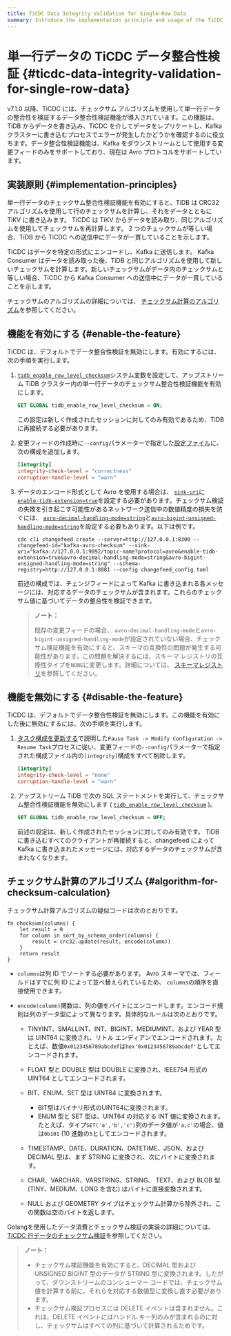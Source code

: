 ```yaml
---
title: TiCDC Data Integrity Validation for Single-Row Data
summary: Introduce the implementation principle and usage of the TiCDC data integrity validation feature.
---
```


# 単一行データの TiCDC データ整合性検証 {#ticdc-data-integrity-validation-for-single-row-data}

v7.1.0 以降、TiCDC には、チェックサム アルゴリズムを使用して単一行データの整合性を検証するデータ整合性検証機能が導入されています。この機能は、TiDB からデータを書き込み、TiCDC を介してデータをレプリケートし、Kafka クラスターに書き込むプロセスでエラーが発生したかどうかを確認するのに役立ちます。データ整合性検証機能は、Kafka をダウンストリームとして使用する変更フィードのみをサポートしており、現在は Avro プロトコルをサポートしています。

## 実装原則 {#implementation-principles}

単一行データのチェックサム整合性検証機能を有効にすると、TiDB は CRC32 アルゴリズムを使用して行のチェックサムを計算し、それをデータとともに TiKV に書き込みます。 TiCDC は TiKV からデータを読み取り、同じアルゴリズムを使用してチェックサムを再計算します。 2 つのチェックサムが等しい場合、TiDB から TiCDC への送信中にデータが一貫していることを示します。

TiCDC はデータを特定の形式にエンコードし、Kafka に送信します。 Kafka Consumer はデータを読み取った後、TiDB と同じアルゴリズムを使用して新しいチェックサムを計算します。新しいチェックサムがデータ内のチェックサムと等しい場合、TiCDC から Kafka Consumer への送信中にデータが一貫していることを示します。

チェックサムのアルゴリズムの詳細については、 [チェックサム計算のアルゴリズム](#algorithm-for-checksum-calculation)を参照してください。

## 機能を有効にする {#enable-the-feature}

TiCDC は、デフォルトでデータ整合性検証を無効にします。有効にするには、次の手順を実行します。

1.  [`tidb_enable_row_level_checksum`](/system-variables.md#tidb_enable_row_level_checksum-new-in-v710)システム変数を設定して、アップストリーム TiDB クラスター内の単一行データのチェックサム整合性検証機能を有効にします。

    ```sql
    SET GLOBAL tidb_enable_row_level_checksum = ON;
    ```

    この設定は新しく作成されたセッションに対してのみ有効であるため、TiDB に再接続する必要があります。

2.  変更フィードの作成時に`--config`パラメーターで指定した[設定ファイル](/ticdc/ticdc-changefeed-config.md#changefeed-configuration-parameters)に、次の構成を追加します。

    ```toml
    [integrity]
    integrity-check-level = "correctness"
    corruption-handle-level = "warn"
    ```

3.  データのエンコード形式として Avro を使用する場合は、 [`sink-uri`](/ticdc/ticdc-sink-to-kafka.md#configure-sink-uri-for-kafka)に[`enable-tidb-extension=true`](/ticdc/ticdc-sink-to-kafka.md#configure-sink-uri-for-kafka)を設定する必要があります。チェックサム検証の失敗を引き起こす可能性があるネットワーク送信中の数値精度の損失を防ぐには、 [`avro-decimal-handling-mode=string`](/ticdc/ticdc-sink-to-kafka.md#configure-sink-uri-for-kafka)と[`avro-bigint-unsigned-handling-mode=string`](/ticdc/ticdc-sink-to-kafka.md#configure-sink-uri-for-kafka)を設定する必要もあります。以下は例です。

    ```shell
    cdc cli changefeed create --server=http://127.0.0.1:8300 --changefeed-id="kafka-avro-checksum" --sink-uri="kafka://127.0.0.1:9092/topic-name?protocol=avro&enable-tidb-extension=true&avro-decimal-handling-mode=string&avro-bigint-unsigned-handling-mode=string" --schema-registry=http://127.0.0.1:8081 --config changefeed_config.toml
    ```

    前述の構成では、チェンジフィードによって Kafka に書き込まれる各メッセージには、対応するデータのチェックサムが含まれます。これらのチェックサム値に基づいてデータの整合性を検証できます。

    > **ノート：**
    >
    > 既存の変更フィードの場合、 `avro-decimal-handling-mode`と`avro-bigint-unsigned-handling-mode`が設定されていない場合、チェックサム検証機能を有効にすると、スキーマの互換性の問題が発生する可能性があります。この問題を解決するには、スキーマ レジストリの互換性タイプを`NONE`に変更します。詳細については、 [スキーマレジストリ](https://docs.confluent.io/platform/current/schema-registry/fundamentals/avro.html#no-compatibility-checking)を参照してください。

## 機能を無効にする {#disable-the-feature}

TiCDC は、デフォルトでデータ整合性検証を無効にします。この機能を有効にした後に無効にするには、次の手順を実行します。

1.  [タスク構成を更新する](/ticdc/ticdc-manage-changefeed.md#update-task-configuration)で説明した`Pause Task -> Modify Configuration -> Resume Task`プロセスに従い、変更フィードの`--config`パラメーターで指定された構成ファイル内の`[integrity]`構成をすべて削除します。

    ```toml
    [integrity]
    integrity-check-level = "none"
    corruption-handle-level = "warn"
    ```

2.  アップストリーム TiDB で次の SQL ステートメントを実行して、チェックサム整合性検証機能を無効にします ( [`tidb_enable_row_level_checksum`](/system-variables.md#tidb_enable_row_level_checksum-new-in-v710) )。

    ```sql
    SET GLOBAL tidb_enable_row_level_checksum = OFF;
    ```

    前述の設定は、新しく作成されたセッションに対してのみ有効です。 TiDB に書き込むすべてのクライアントが再接続すると、changefeed によって Kafka に書き込まれたメッセージには、対応するデータのチェックサムが含まれなくなります。

## チェックサム計算のアルゴリズム {#algorithm-for-checksum-calculation}

チェックサム計算アルゴリズムの疑似コードは次のとおりです。

```
fn checksum(columns) {
    let result = 0
    for column in sort_by_schema_order(columns) {
        result = crc32.update(result, encode(column))
    }
    return result
}
```

-   `columns`は列 ID でソートする必要があります。 Avro スキーマでは、フィールドはすでに列 ID によって並べ替えられているため、 `columns`の順序を直接使用できます。

-   `encode(column)`関数は、列の値をバイトにエンコードします。エンコード規則は列のデータ型によって異なります。具体的なルールは次のとおりです。

    -   TINYINT、SMALLINT、INT、BIGINT、MEDIUMINT、および YEAR 型は UINT64 に変換され、リトル エンディアンでエンコードされます。たとえば、数値`0x0123456789abcdef`は`hex'0x0123456789abcdef'`としてエンコードされます。

    -   FLOAT 型と DOUBLE 型は DOUBLE に変換され、IEEE754 形式の UINT64 としてエンコードされます。

    -   BIT、ENUM、SET 型は UINT64 に変換されます。

        -   BIT型はバイナリ形式のUINT64に変換されます。
        -   ENUM 型と SET 型は、UINT64 の対応する INT 値に変換されます。たとえば、タイプ`SET('a','b','c')`列のデータ値が`'a,c'`の場合、値は`0b101` (10 進数の`5`としてエンコードされます。

    -   TIMESTAMP、DATE、DURATION、DATETIME、JSON、および DECIMAL 型は、まず STRING に変換され、次にバイトに変換されます。

    -   CHAR、VARCHAR、VARSTRING、STRING、 TEXT、および BLOB 型 (TINY、MEDIUM、LONG を含む) はバイトに直接変換されます。

    -   NULL および GEOMETRY タイプはチェックサム計算から除外され、この関数は空のバイトを返します。

Golangを使用したデータ消費とチェックサム検証の実装の詳細については、 [TiCDC 行データのチェックサム検証](/ticdc/ticdc-avro-checksum-verification.md)を参照してください。

> **ノート：**
>
> -   チェックサム検証機能を有効にすると、DECIMAL 型および UNSIGNED BIGINT 型のデータが STRING 型に変換されます。したがって、ダウンストリームのコンシューマー コードでは、チェックサム値を計算する前に、それらを対応する数値型に変換し直す必要があります。
> -   チェックサム検証プロセスには DELETE イベントは含まれません。これは、DELETE イベントにはハンドル キー列のみが含まれるのに対し、チェックサムはすべての列に基づいて計算されるためです。
